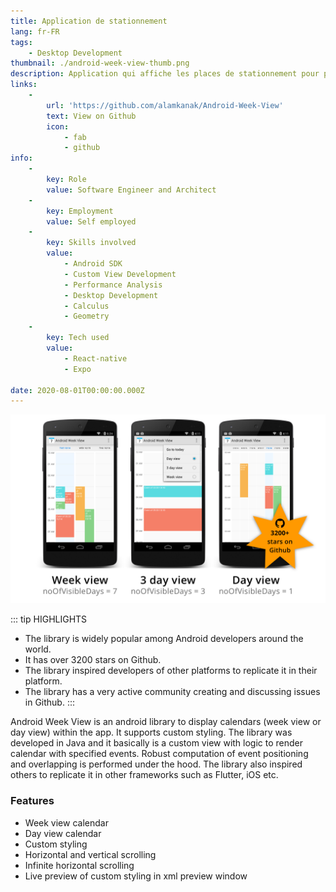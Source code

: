```yaml
---
title: Application de stationnement
lang: fr-FR
tags:
    - Desktop Development
thumbnail: ./android-week-view-thumb.png
description: Application qui affiche les places de stationnement pour personne en situation de handicap sur la ville de Mulhouse
links:
    -
        url: 'https://github.com/alamkanak/Android-Week-View'
        text: View on Github
        icon:
            - fab
            - github
info:
    -
        key: Role
        value: Software Engineer and Architect
    -
        key: Employment
        value: Self employed
    -
        key: Skills involved
        value:
            - Android SDK
            - Custom View Development
            - Performance Analysis
            - Desktop Development
            - Calculus
            - Geometry
    -
        key: Tech used
        value:
            - React-native
            - Expo

date: 2020-08-01T00:00:00.000Z
---
```

![An image](/android-week-view.png)

::: tip HIGHLIGHTS
- The library is widely popular among Android developers around the world.
- It has over 3200 stars on Github.
- The library inspired developers of other platforms to replicate it in their platform.
- The library has a very active community creating and discussing issues in Github.
:::


Android Week View is an android library to display calendars (week view or day view) within the app. It supports custom styling. The library was developed in Java and it basically is a custom view with logic to render calendar with specified events. Robust computation of event positioning and overlapping is performed under the hood. The library also inspired others to replicate it in other frameworks such as Flutter, iOS etc.
### Features
- Week view calendar
- Day view calendar
- Custom styling
- Horizontal and vertical scrolling
- Infinite horizontal scrolling
- Live preview of custom styling in xml preview window

